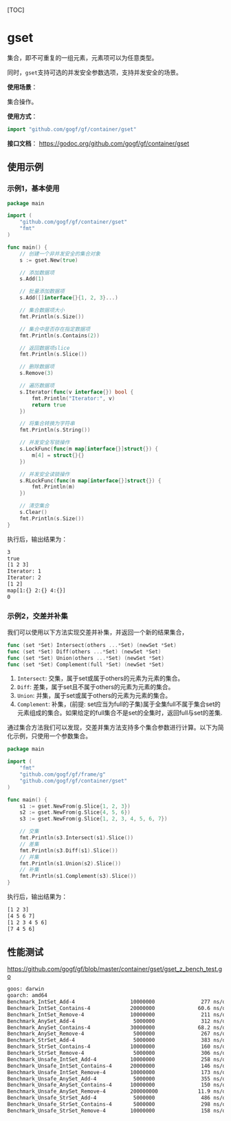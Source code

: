 [TOC]

# gset

集合，即不可重复的一组元素，元素项可以为任意类型。

同时，`gset`支持可选的并发安全参数选项，支持并发安全的场景。

**使用场景**：

集合操作。

**使用方式**：
```go
import "github.com/gogf/gf/container/gset"
```

**接口文档**：
https://godoc.org/github.com/gogf/gf/container/gset



## 使用示例
### 示例1，基本使用
```go
package main

import (
	"github.com/gogf/gf/container/gset"
	"fmt"
)

func main() {
	// 创建一个非并发安全的集合对象
	s := gset.New(true)

	// 添加数据项
	s.Add(1)

	// 批量添加数据项
	s.Add([]interface{}{1, 2, 3}...)

	// 集合数据项大小
	fmt.Println(s.Size())

	// 集合中是否存在指定数据项
	fmt.Println(s.Contains(2))

	// 返回数据项slice
	fmt.Println(s.Slice())

	// 删除数据项
	s.Remove(3)

	// 遍历数据项
	s.Iterator(func(v interface{}) bool {
		fmt.Println("Iterator:", v)
		return true
	})

	// 将集合转换为字符串
	fmt.Println(s.String())

	// 并发安全写锁操作
	s.LockFunc(func(m map[interface{}]struct{}) {
		m[4] = struct{}{}
	})

	// 并发安全读锁操作
	s.RLockFunc(func(m map[interface{}]struct{}) {
		fmt.Println(m)
	})

	// 清空集合
	s.Clear()
	fmt.Println(s.Size())
}
```
执行后，输出结果为：
```html
3
true
[1 2 3]
Iterator: 1
Iterator: 2
[1 2]
map[1:{} 2:{} 4:{}]
0
```

### 示例2，交差并补集

我们可以使用以下方法实现交差并补集，并返回一个新的结果集合，
```go
func (set *Set) Intersect(others ...*Set) (newSet *Set)
func (set *Set) Diff(others ...*Set) (newSet *Set)
func (set *Set) Union(others ...*Set) (newSet *Set)
func (set *Set) Complement(full *Set) (newSet *Set)
```
1. `Intersect`: 交集，属于set或属于others的元素为元素的集合。
1. `Diff`: 差集，属于set且不属于others的元素为元素的集合。
1. `Union`: 并集，属于set或属于others的元素为元素的集合。
1. `Complement`: 补集，(前提: set应当为full的子集)属于全集full不属于集合set的元素组成的集合。如果给定的full集合不是set的全集时，返回full与set的差集.

通过集合方法我们可以发现，交差并集方法支持多个集合参数进行计算。以下为简化示例，只使用一个参数集合。

```go
package main

import (
	"fmt"
	"github.com/gogf/gf/frame/g"
	"github.com/gogf/gf/container/gset"
)

func main() {
	s1 := gset.NewFrom(g.Slice{1, 2, 3})
	s2 := gset.NewFrom(g.Slice{4, 5, 6})
	s3 := gset.NewFrom(g.Slice{1, 2, 3, 4, 5, 6, 7})

	// 交集
	fmt.Println(s3.Intersect(s1).Slice())
	// 差集
	fmt.Println(s3.Diff(s1).Slice())
	// 并集
	fmt.Println(s1.Union(s2).Slice())
	// 补集
	fmt.Println(s1.Complement(s3).Slice())
}
```
执行后，输出结果为：
```html
[1 2 3]
[4 5 6 7]
[1 2 3 4 5 6]
[7 4 5 6]
```

## 性能测试

https://github.com/gogf/gf/blob/master/container/gset/gset_z_bench_test.go

```html
goos: darwin
goarch: amd64
Benchmark_IntSet_Add-4                  10000000               277 ns/op               8 B/op          0 allocs/op
Benchmark_IntSet_Contains-4             20000000              60.6 ns/op               0 B/op          0 allocs/op
Benchmark_IntSet_Remove-4               10000000               211 ns/op               0 B/op          0 allocs/op
Benchmark_AnySet_Add-4                   5000000               312 ns/op              21 B/op          1 allocs/op
Benchmark_AnySet_Contains-4             30000000              68.2 ns/op               0 B/op          0 allocs/op
Benchmark_AnySet_Remove-4                5000000               267 ns/op               0 B/op          0 allocs/op
Benchmark_StrSet_Add-4                   5000000               383 ns/op              20 B/op          1 allocs/op
Benchmark_StrSet_Contains-4             10000000               160 ns/op               7 B/op          0 allocs/op
Benchmark_StrSet_Remove-4                5000000               306 ns/op               7 B/op          0 allocs/op
Benchmark_Unsafe_IntSet_Add-4           10000000               258 ns/op              35 B/op          0 allocs/op
Benchmark_Unsafe_IntSet_Contains-4      20000000               146 ns/op               0 B/op          0 allocs/op
Benchmark_Unsafe_IntSet_Remove-4        10000000               173 ns/op               0 B/op          0 allocs/op
Benchmark_Unsafe_AnySet_Add-4            5000000               355 ns/op              41 B/op          1 allocs/op
Benchmark_Unsafe_AnySet_Contains-4      10000000               150 ns/op               0 B/op          0 allocs/op
Benchmark_Unsafe_AnySet_Remove-4        200000000             11.9 ns/op               0 B/op          0 allocs/op
Benchmark_Unsafe_StrSet_Add-4            5000000               486 ns/op              59 B/op          1 allocs/op
Benchmark_Unsafe_StrSet_Contains-4       5000000               298 ns/op               7 B/op          0 allocs/op
Benchmark_Unsafe_StrSet_Remove-4        10000000               158 ns/op               7 B/op          0 allocs/op
```